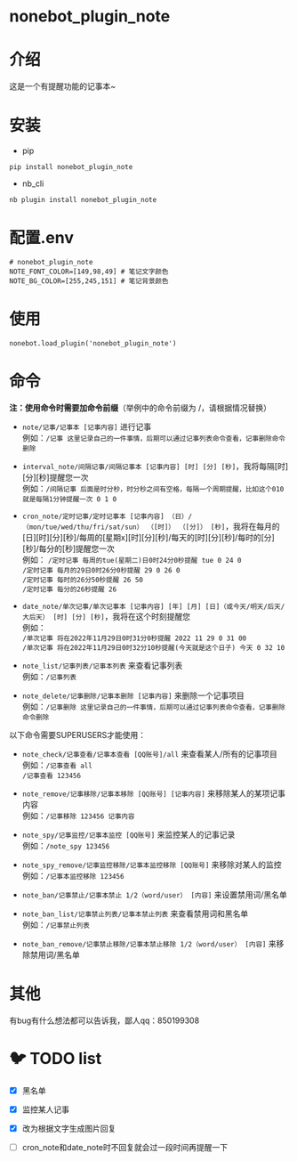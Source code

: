 nonebot_plugin_note
===================



# 介绍

这是一个有提醒功能的记事本~  

# 安装

* pip 
```
pip install nonebot_plugin_note
```

* nb_cli
```
nb plugin install nonebot_plugin_note
```

# 配置.env

```
# nonebot_plugin_note
NOTE_FONT_COLOR=[149,98,49] # 笔记文字颜色
NOTE_BG_COLOR=[255,245,151] # 笔记背景颜色
```

# 使用
```
nonebot.load_plugin('nonebot_plugin_note')
```


# 命令
**注：使用命令时需要加命令前缀**（举例中的命令前缀为 /，请根据情况替换）

* `note/记事/记事本 [记事内容]` 进行记事  
例如：`/记事 这里记录自己的一件事情，后期可以通过记事列表命令查看，记事删除命令删除`  

* `interval_note/间隔记事/间隔记事本 [记事内容] [时] [分] [秒]`，我将每隔[时][分][秒]提醒您一次  
例如：`/间隔记事 后面是时分秒，时分秒之间有空格，每隔一个周期提醒，比如这个010就是每隔1分钟提醒一次 0 1 0`  

* `cron_note/定时记事/定时记事本 [记事内容] （日）/（mon/tue/wed/thu/fri/sat/sun） （[时]） （[分]） [秒]`，我将在每月的[日][时][分][秒]/每周的[星期x][时][分][秒]/每天的[时][分][秒]/每时的[分][秒]/每分的[秒]提醒您一次  
例如：
`/定时记事 每周的tue(星期二)日0时24分0秒提醒 tue 0 24 0`  
`/定时记事 每月的29日0时26分0秒提醒 29 0 26 0 `  
`/定时记事 每时的26分50秒提醒 26 50  `  
`/定时记事 每分的26秒提醒 26 `  

* `date_note/单次记事/单次记事本 [记事内容] [年] [月] [日]（或今天/明天/后天/大后天） [时] [分] [秒]`，我将在这个时刻提醒您  
例如：  
`/单次记事 将在2022年11月29日0时31分0秒提醒 2022 11 29 0 31 00`  
`/单次记事 将在2022年11月29日0时32分10秒提醒(今天就是这个日子) 今天 0 32 10 `

* `note_list/记事列表/记事本列表` 来查看记事列表  
例如：`/记事列表`  

* `note_delete/记事删除/记事本删除 [记事内容]` 来删除一个记事项目    
例如：`/记事删除 这里记录自己的一件事情，后期可以通过记事列表命令查看，记事删除命令删除`    



以下命令需要SUPERUSERS才能使用：  

* `note_check/记事查看/记事本查看 [QQ账号]/all` 来查看某人/所有的记事项目  
例如：`/记事查看 all`  
`/记事查看 123456`  

* `note_remove/记事移除/记事本移除 [QQ账号] [记事内容]` 来移除某人的某项记事内容  
例如：`/记事移除 123456 记事内容`    

* `note_spy/记事监控/记事本监控 [QQ账号]` 来监控某人的记事记录  
例如：`/note_spy 123456`  

* `note_spy_remove/记事监控移除/记事本监控移除 [QQ账号]` 来移除对某人的监控  
例如：`/记事本监控移除 123456`  

* `note_ban/记事禁止/记事本禁止 1/2（word/user） [内容]` 来设置禁用词/黑名单  

* `note_ban_list/记事禁止列表/记事本禁止列表` 来查看禁用词和黑名单  
例如：`/记事禁止列表`   

* `note_ban_remove/记事禁止移除/记事本禁止移除 1/2（word/user） [内容]` 来移除禁用词/黑名单          

# 其他

有bug有什么想法都可以告诉我，鄙人qq：850199308

# 🐦 TODO list

- [x] 黑名单
- [x] 监控某人记事
- [x] 改为根据文字生成图片回复
- [ ] cron_note和date_note时不回复就会过一段时间再提醒一下

